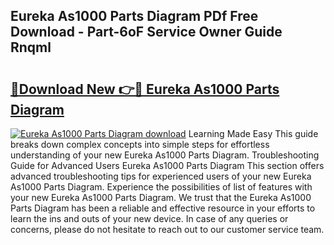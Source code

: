 ## Eureka As1000 Parts Diagram PDf Free Download - Part-6oF Service Owner Guide Rnqml

# <h2><a href="http://dfn2y8.blite.top/?on=Eureka+As1000+Parts+Diagram">🔗Download New 👉🔴 Eureka As1000 Parts Diagram</a></h2>

[![Eureka As1000 Parts Diagram download](https://i.imgur.com/lujVjoI.png)](http://dfn2y8.blite.top/?on=Eureka+As1000+Parts+Diagram)
Learning Made Easy This guide breaks down complex concepts into simple steps for effortless understanding of your new Eureka As1000 Parts Diagram. Troubleshooting Guide for Advanced Users Eureka As1000 Parts Diagram This section offers advanced troubleshooting tips for experienced users of your new Eureka As1000 Parts Diagram. Experience the possibilities of list of features with your new Eureka As1000 Parts Diagram. We trust that the Eureka As1000 Parts Diagram has been a reliable and effective resource in your efforts to learn the ins and outs of your new device. In case of any queries or concerns, please do not hesitate to reach out to our customer service team.
